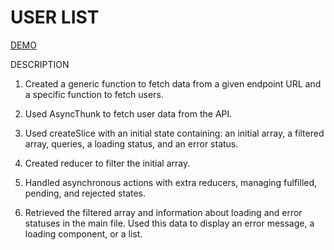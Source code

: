 # USER LIST
[DEMO](https://alenalenk.github.io/user-list/)

DESCRIPTION

1. Created a generic function to fetch data from a given endpoint URL and a specific function to fetch users.

2. Used AsyncThunk to fetch user data from the API.

3. Used createSlice with an initial state containing: an initial array, a filtered array, queries, a loading status, and an error status.

4. Created reducer to filter the initial array.

5. Handled asynchronous actions with extra reducers, managing fulfilled, pending, and rejected states.

6. Retrieved the filtered array and information about loading and error statuses in the main file. Used this data to display an error message, a loading component, or a list.
